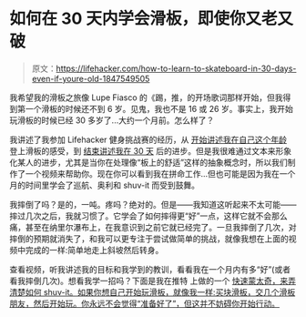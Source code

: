 # 如何在 30 天内学会滑板，即使你又老又破

> 原文：<https://lifehacker.com/how-to-learn-to-skateboard-in-30-days-even-if-youre-old-1847549505>

我希望我的滑板之旅像 Lupe Fiasco 的《踢，推，的开场歌词那样开始，但我得到第一个滑板的时候还不到 6 岁。见鬼，我也不是 16 或 26 岁。事实上，我开始玩滑板的时候已经 30 多岁了...大约一个月前。怎么样了？

我讲述了我参加 Lifehacker 健身挑战赛的经历，从 [开始讲述我在自己这个年龄](https://lifehacker.com/can-i-learn-to-skateboard-in-my-30s-1847081610) 登上滑板的感受，到 [结束讲述我在 30 天](https://lifehacker.com/can-i-learn-to-skateboard-in-a-month-1844675741) 后的进步。但是我很难通过文本来形象化某人的进步，尤其是当你在处理像“板上的舒适”这样的抽象概念时，所以我们制作了一个视频来帮助你。现在你可以看到我在拼命工作...但也可能是因为我在一个月的时间里学会了巡航、奥利和 shuv-it 而受到鼓舞。

我摔倒了吗？是的，一吨。疼吗？绝对的。但是——我知道这听起来不太可能——摔过几次之后，我就习惯了。它学会了如何摔得更“好”一点，这样它就不会那么痛，甚至在纳里尔瀑布上，在我意识到之前它就已经完了。一旦我摔倒了几次，对摔倒的预期就消失了，和我可以更专注于尝试做简单的挑战，就像我想在上面的视频中完成的一样:简单地走上斜坡然后转身。

查看视频，听我讲述我的目标和我学到的教训，看看我在一个月内有多“好”(或者看我摔倒几次)。想看我学一招吗？下面是我在推特 上做的一个 [快速蒙太奇，来弄清楚如何 shuv-it。如果你想自己开始玩滑板，就像我一样:买块滑板，交几个滑板朋友，然后开始玩。你永远不会觉得“准备好了”，但这并不妨碍你开始行动。](https://twitter.com/JordanMCalhoun/status/1406650200614113280?s=20)